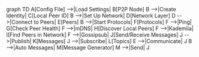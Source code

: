 graph TD
    A[Config File] -->|Load Settings| B[P2P Node]
    B -->|Create Identity| C[Local Peer ID]
    B -->|Set Up Network| D[Network Layer]
    D -->|Connect to Peers| E[Peers]
    B -->|Start Protocols| F[Protocols]
    F -->|Ping| G[Check Peer Health]
    F -->|mDNS| H[Discover Local Peers]
    F -->|Kademlia| I[Find Peers in Network]
    F -->|Gossipsub| J[Send/Receive Messages]
    J -->|Publish| K[Messages]
    J -->|Subscribe| L[Topics]
    E -->|Communicate| J
    B -->|Auto Messages| M[Message Generator]
    M -->|Send| J
